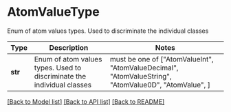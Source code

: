 # AtomValueType

Enum of atom values types. Used to discriminate the individual classes

Type | Description | Notes
------------- | ------------- | -------------
**str** | Enum of atom values types. Used to discriminate the individual classes |  must be one of ["AtomValueInt", "AtomValueDecimal", "AtomValueString", "AtomValue0D", "AtomValue", ]

[[Back to Model list]](../README.md#documentation-for-models) [[Back to API list]](../README.md#documentation-for-api-endpoints) [[Back to README]](../README.md)

